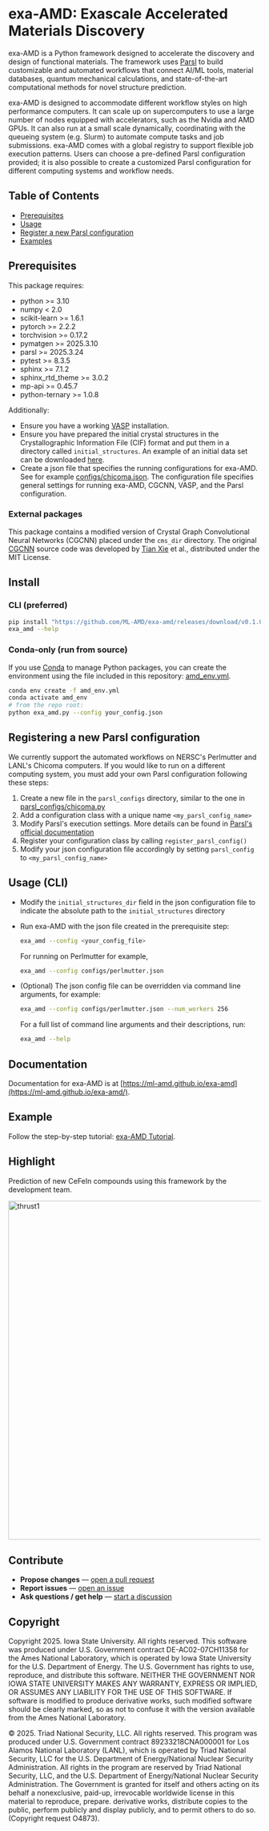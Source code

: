 # exa-AMD: Exascale Accelerated Materials Discovery
exa-AMD is a Python framework designed to accelerate the discovery and design of functional materials. The framework uses [Parsl](https://parsl-project.org) to build customizable and automated workflows that connect AI/ML tools, material databases, quantum mechanical calculations, and state-of-the-art computational methods for novel structure prediction. 

exa-AMD is designed to accommodate different workflow styles on high performance computers. It can scale up on supercomputers to use a large number of nodes equipped with accelerators, such as the Nvidia and AMD GPUs. It can also run at a small scale dynamically, coordinating with the queueing system (e.g. Slurm) to automate compute tasks and job submissions. exa-AMD comes with a global registry to support flexible job execution patterns. Users can choose a pre-defined Parsl configuration provided; it is also possible to create a customized Parsl configuration for different computing systems and workflow needs.

## Table of Contents
- [Prerequisites](#prerequisites)
- [Usage](#usage-cli)
- [Register a new Parsl configuration](#registering-a-new-parsl-configuration)
- [Examples](#example)

## Prerequisites
This package requires:
- python >= 3.10
- numpy < 2.0
- scikit-learn >= 1.6.1
- pytorch >= 2.2.2
- torchvision >= 0.17.2
- pymatgen >= 2025.3.10
- parsl >= 2025.3.24
- pytest >= 8.3.5
- sphinx >= 7.1.2
- sphinx_rtd_theme >= 3.0.2
- mp-api >= 0.45.7
- python-ternary >= 1.0.8

Additionally:
- Ensure you have a working [VASP](https://www.vasp.at) installation.
- Ensure you have prepared the initial crystal structures in the Crystallographic Information File (CIF) format and put them in a directory called `initial_structures`. An example of an initial data set can be downloaded [here](https://doi.org/10.5281/zenodo.17180192).
- Create a json file that specifies the running configurations for exa-AMD. See for example [configs/chicoma.json](configs/chicoma.json). The configuration file specifies general settings for running exa-AMD, CGCNN, VASP, and the Parsl configuration.


### External packages 
This package contains a modified version of Crystal Graph Convolutional Neural Networks (CGCNN) placed under the `cms_dir` directory. The original [CGCNN](https://github.com/txie-93/cgcnn) source code was developed by [Tian Xie](https://txie.me/) et al., distributed under the MIT License.

## Install
### CLI (preferred)
```bash
pip install "https://github.com/ML-AMD/exa-amd/releases/download/v0.1.0/exa_amd-0.1.0-py3-none-any.whl"
exa_amd --help
```
### Conda-only (run from source)
If you use [Conda](https://docs.conda.io/en/latest/miniconda.html) to manage Python packages, you can create the environment using the file included in this repository: [amd_env.yml](./amd_env.yml).
```bash
conda env create -f amd_env.yml
conda activate amd_env
# from the repo root:
python exa_amd.py --config your_config.json
```

## Registering a new Parsl configuration
We currently support the automated workflows on NERSC's Perlmutter and LANL's Chicoma computers. If you would like to run on a different computing system, you must add your own Parsl configuration following these steps:

1. Create a new file in the `parsl_configs` directory, similar to the one in [parsl_configs/chicoma.py](parsl_configs/chicoma.py)
2. Add a configuration class with a unique name `<my_parsl_config_name>` 
3. Modify Parsl's execution settings. More details can be found in [Parsl's official documentation](https://parsl.readthedocs.io/en/latest/)
4. Register your configuration class by calling `register_parsl_config()`
5. Modify your json configuration file accordingly by setting `parsl_config` to `<my_parsl_config_name>`


## Usage (CLI)
- Modify the `initial_structures_dir` field in the json configuration file to indicate the absolute path to the `initial_structures` directory

- Run exa-AMD with the json file created in the prerequisite step:
    ```bash
    exa_amd --config <your_config_file>
    ```
    For running on Perlmutter for example,
    ```bash
    exa_amd --config configs/perlmutter.json
    ```
- (Optional) The json config file can be overridden via command line arguments, for example:
    ```bash
    exa_amd --config configs/perlmutter.json --num_workers 256
    ```
    For a full list of command line arguments and their descriptions, run:
    ```bash
    exa_amd --help
    ```

## Documentation
Documentation for exa-AMD is at [https://ml-amd.github.io/exa-amd](https://ml-amd.github.io/exa-amd/).

## Example
Follow the step-by-step tutorial: [exa-AMD Tutorial](https://ml-amd.github.io/exa-amd/tutorial.html).

## Highlight
Prediction of new CeFeIn compounds using this framework by the development team.

<img width="677" alt="thrust1" src="https://github.com/user-attachments/assets/b067d23f-fd43-4409-b44b-01d1457bb440" />

## Contribute
- **Propose changes** — [open a pull request](https://github.com/ML-AMD/exa-amd/pulls)
- **Report issues** — [open an issue](https://github.com/ML-AMD/exa-amd/issues)
- **Ask questions / get help** — [start a discussion](https://github.com/ML-AMD/exa-amd/discussions)

## Copyright
Copyright 2025. Iowa State University. All rights reserved. This software was produced under U.S. Government contract DE-AC02-07CH11358 for the Ames National Laboratory, which is operated by Iowa State University for the U.S. Department of Energy. The U.S. Government has rights to use, reproduce, and distribute this software. NEITHER THE GOVERNMENT NOR IOWA STATE UNIVERSITY MAKES ANY WARRANTY, EXPRESS OR IMPLIED, OR ASSUMES ANY LIABILITY FOR THE USE OF THIS SOFTWARE. If software is modified to produce derivative works, such modified software should be clearly marked, so as not to confuse it with the version available from the Ames National Laboratory.

© 2025. Triad National Security, LLC. All rights reserved.
This program was produced under U.S. Government contract 89233218CNA000001 for Los Alamos National Laboratory (LANL), which is operated by Triad National Security, LLC for the U.S. Department of Energy/National Nuclear Security Administration. All rights in the program are reserved by Triad National Security, LLC, and the U.S. Department of Energy/National Nuclear Security Administration. The Government is granted for itself and others acting on its behalf a nonexclusive, paid-up, irrevocable worldwide license in this material to reproduce, prepare. derivative works, distribute copies to the public, perform publicly and display publicly, and to permit others to do so.(Copyright request O4873).

